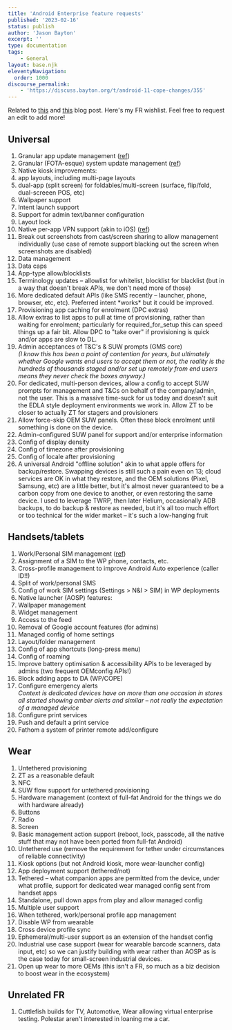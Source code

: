 ```yaml
---
title: 'Android Enterprise feature requests'
published: '2023-02-16'
status: publish
author: 'Jason Bayton'
excerpt: ''
type: documentation
tags: 
    - General
layout: base.njk
eleventyNavigation:
  order: 1000
discourse_permalink:
    - 'https://discuss.bayton.org/t/android-11-cope-changes/355'
---
```


Related to [this](/blog/2022/12/android-features-2023/) and [this](/blog/2019/01/what-id-like-to-see-from-android-enterprise-in-2019/) blog post. Here's my FR wishlist. Feel free to request an edit to add more!

## Universal

1. Granular app update management ([ref](https://bayton.org/blog/2022/12/android-features-2023/#Granular-app-update-management))
1. Granular (FOTA-esque) system update management ([ref](https://bayton.org/blog/2022/12/android-features-2023/#Granular-system-update-management))
1. Native kiosk improvements:
  1. app layouts, including multi-page layouts
  1. dual-app (split screen) for foldables/multi-screen (surface, flip/fold, dual-screeen POS, etc)
  1. Wallpaper support
  1. Intent launch support
  1. Support for admin text/banner configuration
  1. Layout lock
1. Native per-app VPN support (akin to iOS) ([ref](https://bayton.org/blog/2019/01/what-id-like-to-see-from-android-enterprise-in-2019/#Native-Per-app-VPN))
1. Break out screenshots from cast/screen sharing to allow management individually (use case of remote support blacking out the screen when screenshots are disabled)
1. Data management
  1. Data caps
  1. App-type allow/blocklists
1. Terminology updates – allowlist for whitelist, blocklist for blacklist (but in a way that doesn't break APIs, we don't need more of those)
1. More dedicated default APIs (like SMS recently – launcher, phone, browser, etc, etc). Preferred intent \*works\* but it could be improved.
1. Provisioning app caching for enrolment (DPC extras)
  1. Allow extras to list apps to pull at time of provisioning, rather than waiting for enrolment; particularly for required\_for\_setup this can speed things up a fair bit. Allow DPC to "take over" if provisioning is quick and/or apps are slow to DL.
1. Admin acceptances of T&C's & SUW prompts (GMS core)  
_(I know this has been a point of contention for years, but ultimately whether Google wants end users to accept them or not, the reality is the hundreds of thousands staged and/or set up remotely from end users means they never check the boxes anyway.)_
  1. For dedicated, multi-person devices, allow a config to accept SUW prompts for management and T&Cs on behalf of the company/admin, not the user. This is a massive time-suck for us today and doesn't suit the EDLA style deployment environments we work in. Allow ZT to be closer to actually ZT for stagers and provisioners
  1. Allow force-skip OEM SUW panels. Often these block enrolment until something is done on the device.
  1. Admin-configured SUW panel for support and/or enterprise information
1. Config of display density
1. Config of timezone after provisioning
1. Config of locale after provisioning
1. A universal Android "offline solution" akin to what apple offers for backup/restore. Swapping devices is still such a pain even on 13; cloud services are OK in what they restore, and the OEM solutions (Pixel, Samsung, etc) are a little better, but it's almost never guaranteed to be a carbon copy from one device to another, or even restoring the same device. I used to leverage TWRP, then later Helium, occasionally ADB backups, to do backup & restore as needed, but it's all too much effort or too technical for the wider market – it's such a low-hanging fruit

## Handsets/tablets

1. Work/Personal SIM management ([ref](https://bayton.org/blog/2019/01/what-id-like-to-see-from-android-enterprise-in-2019/#Work-profile-SIM-management))
  1. Assignment of a SIM to the WP phone, contacts, etc.
  1. Cross-profile management to improve Android Auto experience (caller ID!!)
  1. Split of work/personal SMS
  1. Config of work SIM settings (Settings \> N&I \> SIM) in WP deployments
1. Native launcher (AOSP) features:
  1. Wallpaper management
  1. Widget management
  1. Access to the feed
  1. Removal of Google account features (for admins)
  1. Managed config of home settings
  1. Layout/folder management
  1. Config of app shortcuts (long-press menu)
1. Config of roaming
1. Improve battery optimisation & accessibility APIs to be leveraged by admins (two frequent OEMconfig APIs!)
1. Block adding apps to DA (WP/COPE)
1. Configure emergency alerts  
_Context is dedicated devices have on more than one occasion in stores all started showing amber alerts and similar – not really the expectation of a managed device_
1. Configure print services
  1. Push and default a print service
  1. Fathom a system of printer remote add/configure

## Wear

1. Untethered provisioning
  1. ZT as a reasonable default
  1. NFC
  1. SUW flow support for untethered provisioning
1. Hardware management (context of full-fat Android for the things we do with hardware already)
  1. Buttons
  1. Radio 
  1. Screen
1. Basic management action support (reboot, lock, passcode, all the native stuff that may not have been ported from full-fat Android)
1. Untethered use (remove the requirement for tether under circumstances of reliable connectivity)
1. Kiosk options (but not Android kiosk, more wear-launcher config)
1. App deployment support (tethered/not)
  1. Tethered – what companion apps are permitted from the device, under what profile, support for dedicated wear managed config sent from handset apps
  1. Standalone, pull down apps from play and allow managed config
1. Multiple user support
  1. When tethered, work/personal profile app management
  1. Disable WP from wearable
  1. Cross device profile sync
  1. Ephemeral/multi-user support as an extension of the handset config
1. Industrial use case support (wear for wearable barcode scanners, data input, etc) so we can justify building with wear rather than AOSP as is the case today for small-screen industrial devices.
1. Open up wear to more OEMs (this isn't a FR, so much as a biz decision to boost wear in the ecosystem)

## Unrelated FR

1. Cuttlefish builds for TV, Automotive, Wear allowing virtual enterprise testing. Polestar aren't interested in loaning me a car.